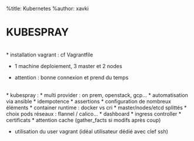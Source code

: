 %title: Kubernetes 
%author: xavki

# KUBESPRAY


<br>
* installation vagrant : cf Vagrantfile

* 1 machine deploiement, 3 master et 2 nodes 

* attention : bonne connexion et prend du temps

<br>
* kubespray :
	* multi provider : on prem, openstack, gcp...
	* automatisation via ansible
	* idempotence
	* assertions
	* configuration de nombreux éléments
	* container runtime : docker vs cri
	* master/nodes/etcd splittés
	* choix pods réseaux : flannel / calico...
	* dashboard
	* ingress controller
	* certificats
	* attention cache (gather_facts si modifs après coup)

* utilisation du user vagrant (idéal utilisateur dédié avec clef ssh)

